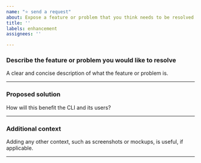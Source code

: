 ```yaml
---
name: "⭐ send a request"
about: Expose a feature or problem that you think needs to be resolved
title: ''
labels: enhancement
assignees: ''

---
```


### Describe the feature or problem you would like to resolve

A clear and concise description of what the feature or problem is.

---

### Proposed solution

How will this benefit the CLI and its users?

---

### Additional context

Adding any other context, such as screenshots or mockups, is useful, if applicable.

---
